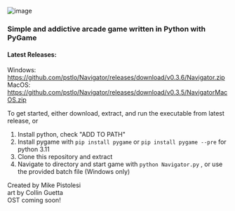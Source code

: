 ![image](https://user-images.githubusercontent.com/119834037/212812065-8ee402e9-1e59-42b0-956c-334b5e0133ab.png)

### Simple and addictive arcade game written in Python with PyGame ###

#### Latest Releases:   
Windows: https://github.com/pstlo/Navigator/releases/download/v0.3.6/Navigator.zip
\
MacOS: https://github.com/pstlo/Navigator/releases/download/v0.3.5/NavigatorMacOS.zip

To get started, either download, extract, and run the executable from latest release, or

1. Install python, check "ADD TO PATH"
2. Install pygame with
```pip install pygame```
or
```pip install pygame --pre```
for python 3.11
3. Clone this repository and extract
4. Navigate to directory and start game with
```python Navigator.py```
, or use the provided batch file (Windows only)


Created by Mike Pistolesi \
art by Collin Guetta \
OST coming soon!
